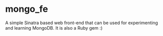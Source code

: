 mongo_fe
========

A simple Sinatra based web front-end that can be used for experimenting and learning MongoDB. It is also a Ruby gem :)